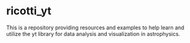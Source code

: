 # ricotti_yt

This is a repository providing resources and examples to help learn and utilize the yt library for data analysis and visualization in astrophysics.
